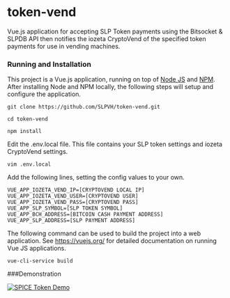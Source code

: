 # token-vend
Vue.js application for accepting SLP Token payments using the Bitsocket & SLPDB API then notifies the iozeta CryptoVend of the specified token payments for use in vending machines.

### Running and Installation
This project is a Vue.js application, running on top of [Node JS](https://nodejs.org) and [NPM](https://www.npmjs.com/). After installing Node and NPM locally, the following steps will setup and configure the application.

```git clone https://github.com/SLPVH/token-vend.git```

```cd token-vend```

```npm install```

Edit the .env.local file. This file contains your SLP token settings and iozeta CryptoVend settings.

```vim .env.local``` 

Add the following lines, setting the config values to your own.

```
VUE_APP_IOZETA_VEND_IP=[CRYPTOVEND LOCAL IP]
VUE_APP_IOZETA_VEND_USER=[CRYPTOVEND USER]
VUE_APP_IOZETA_VEND_PASS=[CRYPTOVEND PASS]
VUE_APP_SLP_SYMBOL=[SLP TOKEN SYMBOL]
VUE_APP_BCH_ADDRESS=[BITCOIN CASH PAYMENT ADDRESS]
VUE_APP_SLP_ADDRESS=[SLP PAYMENT ADDRESS]
```

The following command can be used to build the project into a web application. See https://vuejs.org/ for detailed documentation on running Vue JS applications.

``vue-cli-service build``

###Demonstration

[![SPICE Token Demo](https://img.youtube.com/vi/3qpG0NClXXc/0.jpg)](https://www.youtube.com/watch?v=3qpG0NClXXc)
